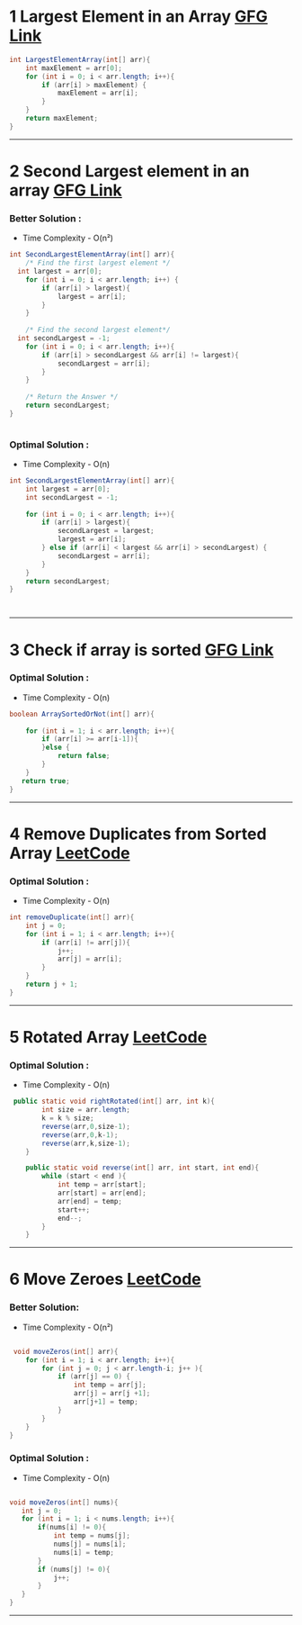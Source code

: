 # 1 Largest Element in an Array  [GFG Link](https://www.geeksforgeeks.org/problems/largest-element-in-array4009/1)

```java
int LargestElementArray(int[] arr){  
    int maxElement = arr[0];  
    for (int i = 0; i < arr.length; i++){  
        if (arr[i] > maxElement) {  
            maxElement = arr[i];  
        }  
    }  
    return maxElement; 
}
```
___


# 2 Second Largest element in an array  [GFG Link](https://www.geeksforgeeks.org/problems/second-largest3735/1)

### Better Solution : 
 -  Time Complexity  - O(n²)

```java
int SecondLargestElementArray(int[] arr){  
    /* Find the first largest element */  
  int largest = arr[0];  
    for (int i = 0; i < arr.length; i++) {  
        if (arr[i] > largest){  
            largest = arr[i];  
        }  
    }  
    
    /* Find the second largest element*/  
  int secondLargest = -1;  
    for (int i = 0; i < arr.length; i++){  
        if (arr[i] > secondLargest && arr[i] != largest){  
            secondLargest = arr[i];  
        }  
    }  
    
    /* Return the Answer */
    return secondLargest;  
}



```

### Optimal Solution : 

 - Time Complexity - O(n)
```java
int SecondLargestElementArray(int[] arr){  
    int largest = arr[0];  
    int secondLargest = -1;  
  
    for (int i = 0; i < arr.length; i++){  
        if (arr[i] > largest){  
            secondLargest = largest;  
            largest = arr[i];  
        } else if (arr[i] < largest && arr[i] > secondLargest) {  
            secondLargest = arr[i];  
        }  
    }  
    return secondLargest;  
}




```

___


# 3 Check if array is sorted [GFG Link](https://www.geeksforgeeks.org/problems/check-if-an-array-is-sorted0701/1)

### Optimal Solution : 
 -  Time Complexity  - O(n)

```java
boolean ArraySortedOrNot(int[] arr){  
  
    for (int i = 1; i < arr.length; i++){  
        if (arr[i] >= arr[i-1]){  
        }else {  
            return false;  
        }  
    }  
   return true;  
}


```

___


# 4 Remove Duplicates from Sorted Array [LeetCode ](https://leetcode.com/problems/remove-duplicates-from-sorted-array/)


### Optimal Solution : 

 - Time Complexity - O(n)

 
```java
int removeDuplicate(int[] arr){  
    int j = 0;  
    for (int i = 1; i < arr.length; i++){  
        if (arr[i] != arr[j]){  
            j++;  
            arr[j] = arr[i];  
        }  
    }  
    return j + 1;  
}

```

___


# 5 Rotated Array [LeetCode ](https://leetcode.com/problems/rotate-array/)




### Optimal Solution : 

 - Time Complexity - O(n)
```java
 public static void rightRotated(int[] arr, int k){
        int size = arr.length;
        k = k % size;
        reverse(arr,0,size-1);
        reverse(arr,0,k-1);
        reverse(arr,k,size-1);
    }

    public static void reverse(int[] arr, int start, int end){
        while (start < end ){
            int temp = arr[start];
            arr[start] = arr[end];
            arr[end] = temp;
            start++;
            end--;
        }
    }
```

___




# 6 Move Zeroes [LeetCode ](https://leetcode.com/problems/move-zeroes/description/)




### Better Solution: 

 - Time Complexity - O(n²)

```java

 void moveZeros(int[] arr){  
    for (int i = 1; i < arr.length; i++){  
        for (int j = 0; j < arr.length-i; j++ ){  
            if (arr[j] == 0) {  
                int temp = arr[j];  
                arr[j] = arr[j +1];  
                arr[j+1] = temp;  
            }  
        }  
    }  
}
```


### Optimal  Solution :

 - Time Complexity - O(n)
```java 

void moveZeros(int[] nums){  
   int j = 0;  
   for (int i = 1; i < nums.length; i++){  
       if(nums[i] != 0){  
           int temp = nums[j];  
           nums[j] = nums[i];  
           nums[i] = temp;  
       }  
       if (nums[j] != 0){  
           j++;  
       }  
   }  
}
```


___




